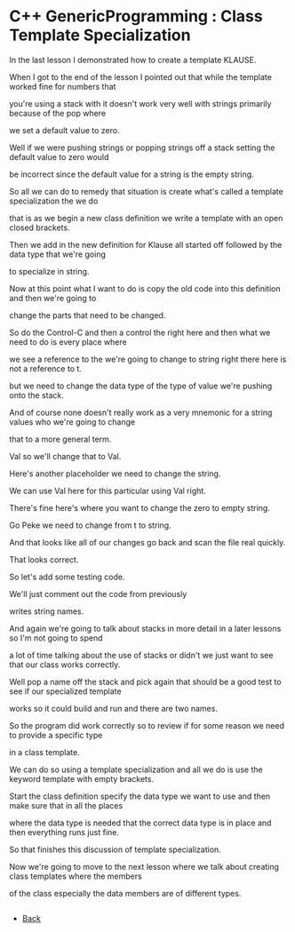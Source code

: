 # C++ GenericProgramming : Class Template Specialization

In the last lesson I demonstrated how to create a template KLAUSE.

When I got to the end of the lesson I pointed out that while the template worked fine for numbers that

you're using a stack with it doesn't work very well with strings primarily because of the pop where

we set a default value to zero.

Well if we were pushing strings or popping strings off a stack setting the default value to zero would

be incorrect since the default value for a string is the empty string.

So all we can do to remedy that situation is create what's called a template specialization the we do

that is as we begin a new class definition we write a template with an open closed brackets.

Then we add in the new definition for Klause all started off followed by the data type that we're going

to specialize in string.

Now at this point what I want to do is copy the old code into this definition and then we're going to

change the parts that need to be changed.

So do the Control-C and then a control the right here and then what we need to do is every place where

we see a reference to the we're going to change to string right there here is not a reference to t.

but we need to change the data type of the type of value we're pushing onto the stack.

And of course none doesn't really work as a very mnemonic for a string values who we're going to change

that to a more general term.

Val so we'll change that to Val.

Here's another placeholder we need to change the string.

We can use Val here for this particular using Val right.

There's fine here's where you want to change the zero to empty string.

Go Peke we need to change from t to string.

And that looks like all of our changes go back and scan the file real quickly.

That looks correct.

So let's add some testing code.

We'll just comment out the code from previously

writes string names.

And again we're going to talk about stacks in more detail in a later lessons so I'm not going to spend

a lot of time talking about the use of stacks or didn't we just want to see that our class works correctly.

Well pop a name off the stack and pick again that should be a good test to see if our specialized template

works so it could build and run and there are two names.

So the program did work correctly so to review if for some reason we need to provide a specific type

in a class template.

We can do so using a template specialization and all we do is use the keyword template with empty brackets.

Start the class definition specify the data type we want to use and then make sure that in all the places

where the data type is needed that the correct data type is in place and then everything runs just fine.

So that finishes this discussion of template specialization.

Now we're going to move to the next lesson where we talk about creating class templates where the members

of the class especially the data members are of different types.



```cpp
```
- [Back](./README.MD)

